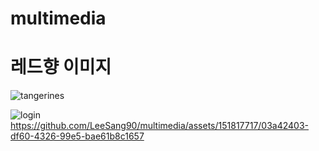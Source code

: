 # multimedia
# 레드향 이미지
![tangerines](https://github.com/LeeSang90/ImageCollect/assets/151817717/9ae1b5d5-24e4-482a-afb2-5e5e91301308)

![login](https://github.com/LeeSang90/multimedia/assets/151817717/a46961ab-ffea-4699-b1b7-fe2fd8025b9e)
https://github.com/LeeSang90/multimedia/assets/151817717/03a42403-df60-4326-99e5-bae61b8c1657
